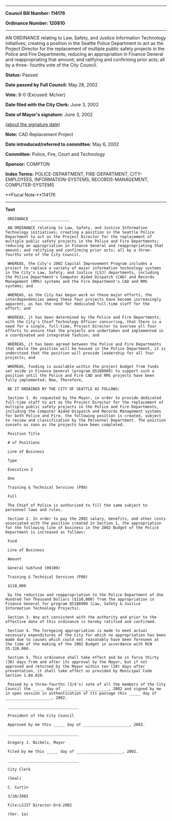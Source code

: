 

********

**Council Bill Number: 114176**
   
**Ordinance Number: 120810**
********

 AN ORDINANCE relating to Law, Safety, and Justice Information Technology initiatives; creating a position in the Seattle Police Department to act as the Project Director for the replacement of multiple public safety projects in the Police and Fire Departments; reducing an appropriation in Finance General and reappropriating that amount; and ratifying and confirming prior acts; all by a three- fourths vote of the City Council.

**Status:** Passed
   
**Date passed by Full Council:** May 28, 2002
   
**Vote:** 8-0 (Excused: McIver)
   
**Date filed with the City Clerk:** June 3, 2002
   
**Date of Mayor's signature:** June 3, 2002
   
[(about the signature date)](/~public/approvaldate.htm)
   
   
**Note:** CAD Replacement Project

   
**Date introduced/referred to committee:** May 6, 2002
   
**Committee:** Police, Fire, Court and Technology
   
**Sponsor:** COMPTON
   
   
**Index Terms:** POLICE-DEPARTMENT, FIRE-DEPARTMENT, CITY-EMPLOYEES, INFORMATION-SYSTEMS, RECORDS-MANAGEMENT, COMPUTER-SYSTEMS

**Fiscal Note:**114176

********

**Text**
   
```
 ORDINANCE _________________

 AN ORDINANCE relating to Law, Safety, and Justice Information Technology initiatives; creating a position in the Seattle Police Department to act as the Project Director for the replacement of multiple public safety projects in the Police and Fire Departments; reducing an appropriation in Finance General and reappropriating that amount; and ratifying and confirming prior acts; all by a three- fourths vote of the City Council.

 WHEREAS, the City's 2002 Capital Improvement Program includes a project to replace a variety of major information technology systems in the City's Law, Safety, and Justice (LSJ) departments, including the Police Department's Computer Aided Dispatch (CAD) and Records Management (RMS) systems and the Fire Department's CAD and RMS systems; and

 WHEREAS, as the City has begun work on these major efforts, the interdependencies among these four projects have become increasingly apparent, as has the need for dedicated full-time staff for the effort; and

 WHEREAS, it has been determined by the Police and Fire Departments, with the City's Chief Technology Officer concurring, that there is a need for a single, full-time, Project Director to oversee all four efforts to ensure that the projects are undertaken and implemented in a coordinated and integrated fashion; and

 WHEREAS, it has been agreed between the Police and Fire Departments that while the position will be housed in the Police Department, it is understood that the position will provide leadership for all four projects; and

 WHEREAS, funding is available within the project budget from funds set aside in Finance General (program Q5188909) to support such a position until the Police and Fire CAD and RMS projects have been fully implemented; Now, Therefore,

 BE IT ORDAINED BY THE CITY OF SEATTLE AS FOLLOWS:

 Section 1. As requested by the Mayor, in order to provide dedicated full-time staff to act as the Project Director for the replacement of multiple public safety projects in the Police and Fire Departments, including the Computer Aided Dispatch and Records Management systems for both Police and Fire, the following position is created, subject to review and classification by the Personnel Department. The position sunsets as soon as the projects have been completed.

 Position Title

 # of Positions

 Line of Business

 Type

 Executive 2

 One

 Training & Technical Services (P80)

 Full

 The Chief of Police is authorized to fill the same subject to personnel laws and rules.

 Section 2. In order to pay the 2002 salary, benefits, and other costs associated with the position created in Section 1, the appropriation for the following line of business in the 2002 Budget of the Police Department is increased as follows:

 Fund

 Line of Business

 Amount

 General Subfund (00100)

 Training & Technical Services (P80)

 $110,000

 by the reduction and reappropriation to the Police Department of One Hundred Ten Thousand Dollars ($110,000) from the appropriation in Finance General for program Q5188909 (Law, Safety & Justice Information Technology Projects).

 Section 3. Any act consistent with the authority and prior to the effective date of this ordinance is hereby ratified and confirmed.

 Section 4. The foregoing appropriation is made to meet actual necessary expenditures of the City for which no appropriation has been made due to causes which could not reasonably have been foreseen at the time of the making of the 2002 Budget in accordance with RCW 35.32A.060.

 Section 5. This ordinance shall take effect and be in force thirty (30) days from and after its approval by the Mayor, but if not approved and returned by the Mayor within ten (10) days after presentation, it shall take effect as provided by Municipal Code Section 1.04.020.

 Passed by a three-fourths (3/4's) vote of all the members of the City Council the _____ day of ____________________, 2002 and signed by me in open session in authentication of its passage this _____ day of ____________________, 2002.

 _______________________________

 President of the City Council

 Approved by me this _____ day of ____________________, 2002.

 _______________________________

 Gregory J. Nickels, Mayor

 Filed by me this _____ day of ____________________, 2002.

 _______________________________

 City Clerk

 (Seal)

 C. Curtin

 3/20/2002

 File:LSJIT Director-Ord-2002

 (Ver. 1a)

```
